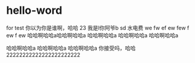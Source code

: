 # hello-word
for test
你以为你是谁啊，哈哈
23
我是I你阿爷b
sd 
 水电费
 we
 fw
 ef
 ew
 few
 f
 ew
 f
 ew
哈哈啊哈哈a哈哈啊哈哈a
哈哈啊哈哈a
哈哈啊哈哈a
哈哈啊哈哈a

哈哈啊哈哈a
哈哈啊哈哈a
哈哈啊哈哈a
你接受吗，哈哈
22222222222222222222222
